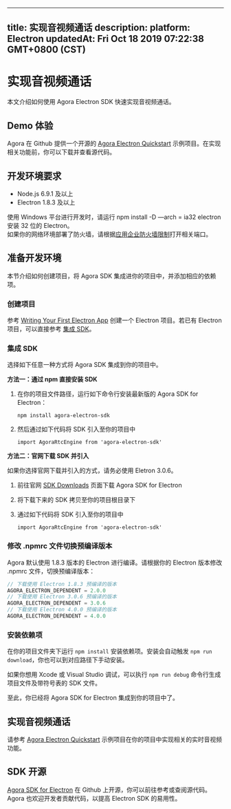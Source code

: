 
---
title: 实现音视频通话
description: 
platform: Electron
updatedAt: Fri Oct 18 2019 07:22:38 GMT+0800 (CST)
---
# 实现音视频通话
本文介绍如何使用 Agora Electron SDK 快速实现音视频通话。

## Demo 体验

Agora 在 Github 提供一个开源的 [Agora Electron Quickstart](https://github.com/AgoraIO-Community/Agora-Electron-Quickstart) 示例项目。在实现相关功能前，你可以下载并查看源代码。

## 开发环境要求

* Node.js 6.9.1 及以上
* Electron 1.8.3 及以上


<div class="alert note">使用 Windows 平台进行开发时，请运行 npm install -D —arch = ia32 electron 安装 32 位的 Electron。</div>
<div class="alert note">如果你的网络环境部署了防火墙，请根据<a href="https://docs.agora.io/cn/Agora%20Platform/firewall?platform=All%20Platforms">应用企业防火墙限制</a>打开相关端口。</div>

## 准备开发环境

本节介绍如何创建项目，将 Agora SDK 集成进你的项目中，并添加相应的依赖项。

### 创建项目

参考 [Writing Your First Electron App](https://electronjs.org/docs/tutorial/first-app) 创建一个 Electron 项目。若已有 Electron 项目，可以直接参考 [集成 SDK](#integrate_sdk)。

<a name="integrate_sdk"></a>
### 集成 SDK 

选择如下任意一种方式将 Agora SDK 集成到你的项目中。

**方法一：通过 npm 直接安装 SDK**

1. 在你的项目文件路径，运行如下命令行安装最新版的 Agora SDK for Electron：

	`npm install agora-electron-sdk`

2. 然后通过如下代码将 SDK 引入至你的项目中

	`import AgoraRtcEngine from 'agora-electron-sdk'`
	
**方法二：官网下载 SDK 并引入**

<div class="alert note">如果你选择官网下载并引入的方式，请务必使用 Eletron 3.0.6。</div>

1. 前往官网 [SDK Downloads](https://docs.agora.io/cn/Agora%20Platform/downloads) 页面下载 Agora SDK for Electron
2. 将下载下来的 SDK 拷贝至你的项目根目录下
3. 通过如下代码将 SDK 引入至你的项目中

	`import AgoraRtcEngine from 'agora-electron-sdk'`

### 修改 .npmrc 文件切换预编译版本

Agora 默认使用 1.8.3 版本的 Electron 进行编译。请根据你的 Electron 版本修改 .npmrc 文件，切换预编译版本：

```javascript
// 下载使用 Electron 1.8.3 预编译的版本
AGORA_ELECTRON_DEPENDENT = 2.0.0
// 下载使用 Electron 3.0.6 预编译的版本
AGORA_ELECTRON_DEPENDENT = 3.0.6
// 下载使用 Electron 4.0.0 预编译的版本
AGORA_ELECTRON_DEPENDENT = 4.0.0
```

### 安装依赖项

在你的项目文件夹下运行 `npm install` 安装依赖项。安装会自动触发 `npm run download`，你也可以到对应路径下手动安装。

如果你想用 Xcode 或 Visual Studio 调试，可以执行 `npm run debug` 命令行生成项目文件及带符号表的 SDK 文件。

至此，你已经将 Agora SDK for Electron 集成到你的项目中了。

## 实现音视频通话

请参考 [Agora Electron Quickstart](https://github.com/AgoraIO-Community/Agora-Electron-Quickstart) 示例项目在你的项目中实现相关的实时音视频功能。

## SDK 开源

[Agora SDK for Electron](https://www.npmjs.com/package/agora-electron-sdk) 在 Github 上开源，你可以前往参考或查阅源代码。Agora 也欢迎开发者贡献代码，以提高 Electron SDK 的易用性。



